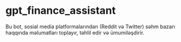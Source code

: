 # gpt_finance_assistant
Bu bot, sosial media platformalarından (Reddit və Twitter) səhm bazarı haqqında məlumatları toplayır, təhlil edir və ümumiləşdirir.
